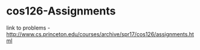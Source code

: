 # cos126-Assignments
link to problems - http://www.cs.princeton.edu/courses/archive/spr17/cos126/assignments.html
